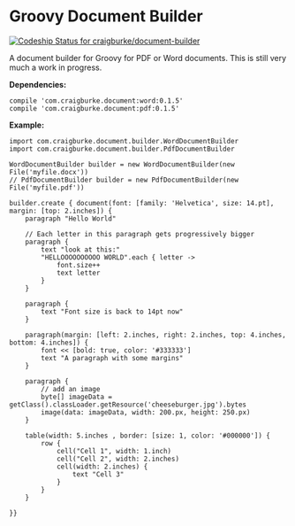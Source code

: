 Groovy Document Builder
================
[ ![Codeship Status for craigburke/document-builder](https://codeship.com/projects/c4c04780-74d2-0132-8185-6662d475f668/status?branch=master)](https://codeship.com/projects/55079)

A document builder for Groovy for PDF or Word documents. This is still very much a work in progress.

**Dependencies:**

```
compile 'com.craigburke.document:word:0.1.5'
compile 'com.craigburke.document:pdf:0.1.5'
```


**Example:**
```
import com.craigburke.document.builder.WordDocumentBuilder
import com.craigburke.document.builder.PdfDocumentBuilder

WordDocumentBuilder builder = new WordDocumentBuilder(new File('myfile.docx'))
// PdfDocumentBuilder builder = new PdfDocumentBuilder(new File('myfile.pdf'))

builder.create { document(font: [family: 'Helvetica', size: 14.pt], margin: [top: 2.inches]) {
    paragraph "Hello World"
    
    // Each letter in this paragraph gets progressively bigger
    paragraph {
        text "look at this:"
        "HELLOOOOOOOOOO WORLD".each { letter ->
            font.size++
            text letter
        }
    }
    
    paragraph {
        text "Font size is back to 14pt now"
    }
    
    paragraph(margin: [left: 2.inches, right: 2.inches, top: 4.inches, bottom: 4.inches]) {
        font << [bold: true, color: '#333333']
        text "A paragraph with some margins"
    }
      
    paragraph {
        // add an image
        byte[] imageData = getClass().classLoader.getResource('cheeseburger.jpg').bytes
        image(data: imageData, width: 200.px, height: 250.px)
    }
      
    table(width: 5.inches , border: [size: 1, color: '#000000']) {
        row {
            cell("Cell 1", width: 1.inch)
            cell("Cell 2", width: 2.inches)
            cell(width: 2.inches) {
                text "Cell 3"
            }
        }
    }
        
}}
```
